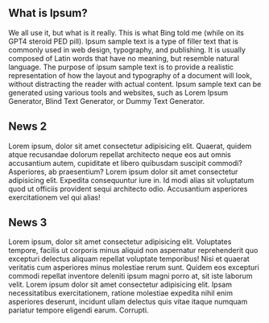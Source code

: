 ## What is Ipsum?
We all use it, but what is it really. This is what Bing told me (while on its GPT4 steroid PED pill). Ipsum sample text is a type of filler text that is commonly used in web design, typography, and publishing. It is usually composed of Latin words that have no meaning, but resemble natural language. The purpose of ipsum sample text is to provide a realistic representation of how the layout and typography of a document will look, without distracting the reader with actual content. Ipsum sample text can be generated using various tools and websites, such as Lorem Ipsum Generator, Blind Text Generator, or Dummy Text Generator.

## News 2 
Lorem ipsum, dolor sit amet consectetur adipisicing elit. Quaerat, quidem atque recusandae dolorum repellat architecto neque eos aut omnis accusantium autem, cupiditate et libero quibusdam suscipit commodi? Asperiores, ab praesentium? Lorem ipsum dolor sit amet consectetur adipisicing elit. Expedita consequuntur iure in. Id modi alias sit voluptatum quod ut officiis provident sequi architecto odio. Accusantium asperiores exercitationem vel qui alias!

## News 3
Lorem ipsum, dolor sit amet consectetur adipisicing elit. Voluptates tempore, facilis ut corporis minus aliquid non aspernatur reprehenderit quo excepturi delectus aliquam repellat voluptate temporibus! Nisi et quaerat veritatis cum asperiores minus molestiae rerum sunt. Quidem eos excepturi commodi repellat inventore deleniti ipsum magni porro at, sit iste laborum velit. Lorem ipsum dolor sit amet consectetur adipisicing elit. Ipsam necessitatibus exercitationem, ratione molestiae expedita nihil enim asperiores deserunt, incidunt ullam delectus quis vitae itaque numquam pariatur tempore eligendi earum. Corrupti.